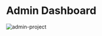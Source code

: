 # Admin Dashboard
![admin-project](https://github.com/Agung1606/fullstack-admin-dashboard/assets/107747646/e13ff936-4b7c-4e93-a0e9-0c5c3b1a6a1c)
